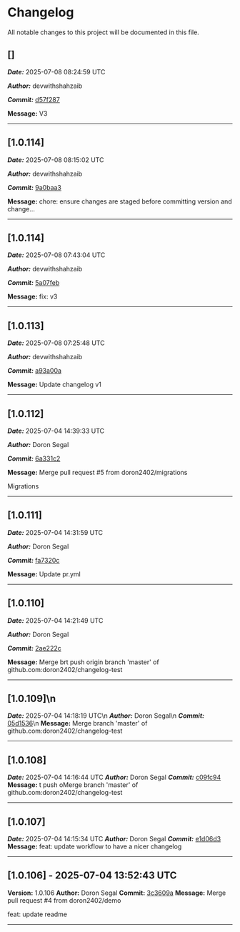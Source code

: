 # Changelog

All notable changes to this project will be documented in this file.

## []
***Date:*** 2025-07-08 08:24:59 UTC

***Author:*** devwithshahzaib

***Commit:*** [d57f287](https://github.com/devwithshahzaib/changelog-testing/commit/d57f2874cc0d77c00c8331daf54d726bcaf247d9)

**Message:** V3
___


## [1.0.114]
***Date:*** 2025-07-08 08:15:02 UTC

***Author:*** devwithshahzaib

***Commit:*** [9a0baa3](https://github.com/devwithshahzaib/changelog-testing/commit/9a0baa3b9d1f8defc6001feeaae663ed226c2d30)

**Message:** chore: ensure changes are staged before committing version and change…
___


## [1.0.114]
***Date:*** 2025-07-08 07:43:04 UTC

***Author:*** devwithshahzaib

***Commit:*** [5a07feb](https://github.com/devwithshahzaib/changelog-testing/commit/5a07feb2515d6334880df1e906926f6943dc0f3d)

**Message:** fix: v3
___


## [1.0.113]
***Date:*** 2025-07-08 07:25:48 UTC

***Author:*** devwithshahzaib

***Commit:*** [a93a00a](https://github.com/devwithshahzaib/changelog-testing/commit/a93a00a765909b7aa42ecfa513d56db1f15b959d)

**Message:** Update changelog v1
___


## [1.0.112]
***Date:*** 2025-07-04 14:39:33 UTC

***Author:*** Doron Segal

***Commit:*** [6a331c2](https://github.com/doron2402/changelog-test/commit/6a331c2eadfda85ed7a03c98d50b6017870ebbb1)

**Message:** Merge pull request #5 from doron2402/migrations

Migrations
___


## [1.0.111]
***Date:*** 2025-07-04 14:31:59 UTC

***Author:*** Doron Segal

***Commit:*** [fa7320c](https://github.com/doron2402/changelog-test/commit/fa7320ce9ae6552a338464c883211563f3cee993)

**Message:** Update pr.yml
___


## [1.0.110]
***Date:*** 2025-07-04 14:21:49 UTC

***Author:*** Doron Segal

***Commit:*** [2ae222c](https://github.com/doron2402/changelog-test/commit/2ae222c70f56f6d8f7104c8d7b05fde7f9943c7b)

**Message:** Merge brt push origin branch 'master' of github.com:doron2402/changelog-test
___


## [1.0.109]\n
***Date:*** 2025-07-04 14:18:19 UTC\n
***Author:*** Doron Segal\n
***Commit:*** [05d1536](https://github.com/doron2402/changelog-test/commit/05d153654e877646701c869b5f4b9eec5dee4d6f)\n
**Message:** Merge branch 'master' of github.com:doron2402/changelog-test
___


## [1.0.108]
***Date:*** 2025-07-04 14:16:44 UTC
***Author:*** Doron Segal
***Commit:*** [c09fc94](https://github.com/doron2402/changelog-test/commit/c09fc944ae32d9646665777d480549b2d72f19e6)
**Message:** t push oMerge branch 'master' of github.com:doron2402/changelog-test
___


## [1.0.107]
***Date:*** 2025-07-04 14:15:34 UTC
***Author:*** Doron Segal
***Commit:*** [e1d06d3](https://github.com/doron2402/changelog-test/commit/e1d06d301ecac6e502f9d12416645c03dfc1d8e9)
**Message:** feat: update workflow to have a nicer changelog
___


## [1.0.106] - 2025-07-04 13:52:43 UTC

**Version:** 1.0.106
**Author:** Doron Segal
**Commit:** [3c3609a](https://github.com/doron2402/changelog-test/commit/3c3609af6f7dbacf1867da9ea092817850dfcca9)
**Message:** Merge pull request #4 from doron2402/demo

feat: update readme
___


